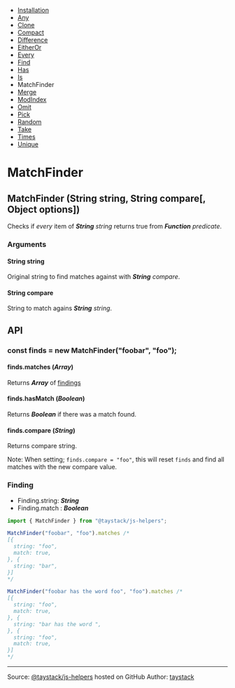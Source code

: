 - [Installation](./#installation)
- [Any](./Any.md#any)
- [Clone](./Clone.md#clone)
- [Compact](./Compact.md#compact)
- [Difference](./Difference.md#difference)
- [EitherOr](./EitherOr.md#eitheror)
- [Every](./Every.md#every)
- [Find](./Find.md#find)
- [Has](./Has.md#has)
- [Is](./Is.md#is)
- MatchFinder
- [Merge](./Merge.md#merge)
- [ModIndex](./ModIndex.md#modindex)
- [Omit](./Omit.md#omit)
- [Pick](./Pick.md#pick)
- [Random](./Random.md#random)
- [Take](./Take.md#take)
- [Times](./Times.md#times)
- [Unique](./Unique.md#unique)

# MatchFinder

## MatchFinder (String string, String compare[, Object options])

Checks if _every_ item of _***String*** string_ returns true from  _***Function*** predicate_.

### Arguments

#### String string

Original string to find matches against with _***String*** compare_.

#### String compare

String to match agains _***String*** string_.

## API

### const finds = new MatchFinder("foobar", "foo");

#### finds.matches (***Array***)

Returns ***Array*** of [findings](#finding)

#### finds.hasMatch (***Boolean***)

Returns ***Boolean*** if there was a match found.

#### finds.compare (***String***)

Returns compare string.

Note: When setting; `finds.compare = "foo"`, this will reset `finds` and find all matches with the new compare value.

### Finding

 - Finding.string: ***String***
 - Finding.match : ***Boolean***


```javascript
import { MatchFinder } from "@taystack/js-helpers";

MatchFinder("foobar", "foo").matches /*
[{
  string: "foo",
  match: true,
}, {
  string: "bar",
}]
*/

MatchFinder("foobar has the word foo", "foo").matches /*
[{
  string: "foo",
  match: true,
}, {
  string: "bar has the word ",
}, {
  string: "foo",
  match: true,
}]
*/
```

---
Source: [@taystack/js-helpers](https://github.com/taystack/js-helpers) hosted on GitHub
Author: [taystack](https://github.com/taystack)
